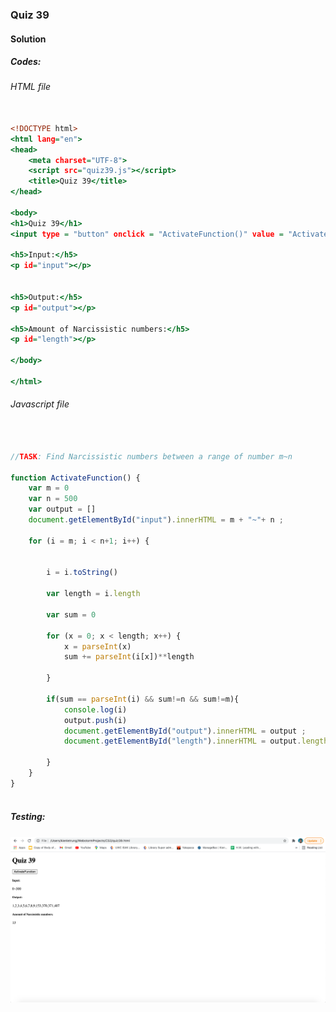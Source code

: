 ### Quiz 39


#### Solution



##### Codes:

###### HTML file
```.html

<!DOCTYPE html>
<html lang="en">
<head>
    <meta charset="UTF-8">
    <script src="quiz39.js"></script>
    <title>Quiz 39</title>
</head>

<body>
<h1>Quiz 39</h1>
<input type = "button" onclick = "ActivateFunction()" value = "ActivateFunction">

<h5>Input:</h5>
<p id="input"></p>


<h5>Output:</h5>
<p id="output"></p>

<h5>Amount of Narcissistic numbers:</h5>
<p id="length"></p>

</body>

</html>

```

###### Javascript file
```.js


//TASK: Find Narcissistic numbers between a range of number m~n

function ActivateFunction() {
    var m = 0
    var n = 500
    var output = []
    document.getElementById("input").innerHTML = m + "~"+ n ;

    for (i = m; i < n+1; i++) {


        i = i.toString()

        var length = i.length

        var sum = 0

        for (x = 0; x < length; x++) {
            x = parseInt(x)
            sum += parseInt(i[x])**length

        }

        if(sum == parseInt(i) && sum!=n && sum!=m){
            console.log(i)
            output.push(i)
            document.getElementById("output").innerHTML = output ;
            document.getElementById("length").innerHTML = output.length ;

        }
    }
}



```

##### Testing:

![](https://github.com/BrightChanges/Unit-4/blob/main/Screen%20Shot%200003-05-04%20at%209.35.33.png)


